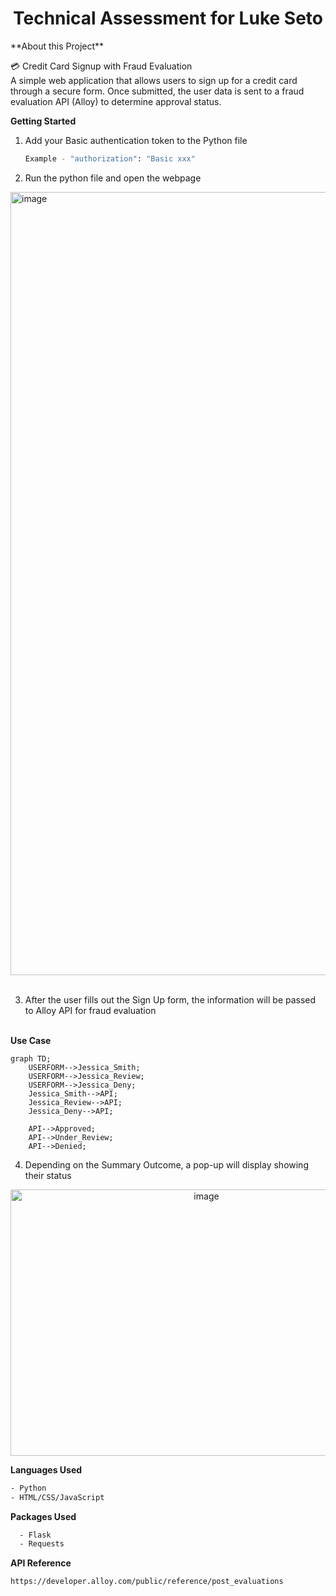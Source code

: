 <h1 align="center">
  Technical Assessment for Luke Seto<br>
</h1>
**About this Project**

💳 Credit Card Signup with Fraud Evaluation<br>
A simple web application that allows users to sign up for a credit card through a secure form. Once submitted, the user data is sent to a fraud evaluation API (Alloy) to determine approval status.


**Getting Started**

1. Add your Basic authentication token to the Python file
   ```sh
   Example - "authorization": "Basic xxx"
   ```
2. Run the python file and open the webpage

<img width="1434" height="1253" alt="image" src="https://github.com/user-attachments/assets/9d9e012a-110c-4135-9614-42b22cf7de17" /> <br><br>

3. After the user fills out the Sign Up form, the information will be passed to Alloy API for fraud evaluation<br><br>

**Use Case**
```mermaid
graph TD;
    USERFORM-->Jessica_Smith;
    USERFORM-->Jessica_Review;
    USERFORM-->Jessica_Deny; 
    Jessica_Smith-->API;
    Jessica_Review-->API;
    Jessica_Deny-->API;

    API-->Approved;
    API-->Under_Review;
    API-->Denied;

```

4. Depending on the Summary Outcome, a pop-up will display showing their status

<p align="center">
  <img width="611" height="426" alt="image" src="https://github.com/user-attachments/assets/44d9bbd9-4570-43f6-80d5-3aa589398f2f" />
</p>

**Languages Used**
<br>
```sh
- Python
- HTML/CSS/JavaScript
```
**Packages Used**
```sh
  - Flask 
  - Requests
```
**API Reference**
<br>
```sh
https://developer.alloy.com/public/reference/post_evaluations
```  
